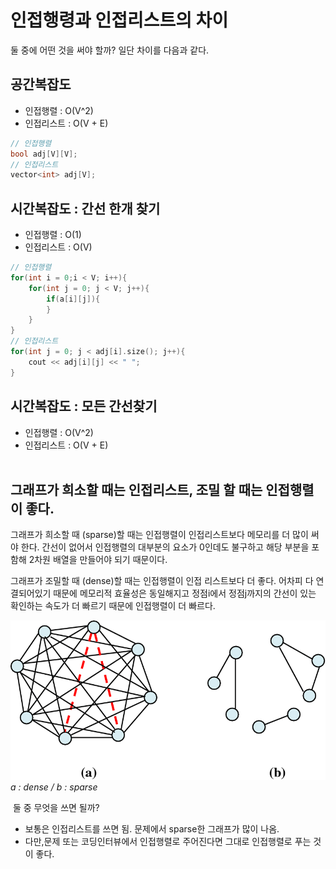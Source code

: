 # 인접행령과 인접리스트의 차이 

둘 중에 어떤 것을 써야 할까? 일단 차이를 다음과 같다.

## 공간복잡도

- 인접행렬 : O(V^2)
- 인접리스트 : O(V + E)

```c++
// 인접행렬
bool adj[V][V];
// 인접리스트
vector<int> adj[V]; 
```

## 시간복잡도 : 간선 한개 찾기

- 인접행렬 : O(1)
- 인접리스트 : O(V) 

```c++
// 인접행렬
for(int i = 0;i < V; i++){
    for(int j = 0; j < V; j++){
        if(a[i][j]){ 
        }
    }
}
// 인접리스트
for(int j = 0; j < adj[i].size(); j++){
    cout << adj[i][j] << " ";
} 
```

## 시간복잡도 : 모든 간선찾기

- 인접행렬 : O(V^2)
- 인접리스트 :  O(V + E)  
​

## 그래프가 희소할 때는 인접리스트, 조밀 할 때는 인접행렬이 좋다. 

그래프가 희소할 때 (sparse)할 때는 인접행렬이 인접리스트보다 메모리를 더 많이 써야 한다. 간선이 없어서 인접행렬의 대부분의 요소가 0인데도 불구하고 해당 부분을 포함해 2차원 배열을 만들어야 되기 때문이다.  

그래프가 조밀할 때 (dense)할 때는 인접행렬이 인접 리스트보다 더 좋다. 어차피 다 연결되어있기 때문에 메모리적 효율성은 동일해지고 정점i에서 정점j까지의 간선이 있는 확인하는 속도가 더 빠르기 때문에 인접행렬이 더 빠르다.

![img01](../99_assets/02_06_01.png)_a : dense / b : sparse_

​
둘 중 무엇을 쓰면 될까? 

- 보통은 인접리스트를 쓰면 됨. 문제에서 sparse한 그래프가 많이 나옴.
- 다만,문제 또는 코딩인터뷰에서 인접행렬로 주어진다면 그대로 인접행렬로 푸는 것이 좋다.
